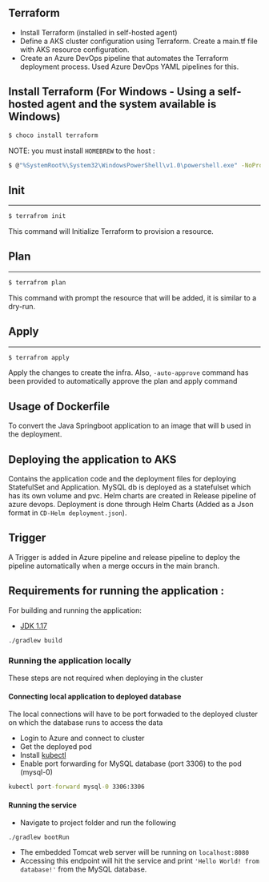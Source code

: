 ## Terraform 
- Install Terraform (installed in self-hosted agent)
- Define a AKS cluster configuration using Terraform. Create a main.tf file with AKS resource configuration.
- Create an Azure DevOps pipeline that automates the Terraform deployment process. Used Azure DevOps YAML pipelines for this.

## Install Terraform (For Windows - Using a self-hosted agent and the system available is Windows)
```bash
$ choco install terraform
```
NOTE: you must install `HOMEBREW` to the host :
```bash
$ @"%SystemRoot%\System32\WindowsPowerShell\v1.0\powershell.exe" -NoProfile -InputFormat None -ExecutionPolicy Bypass -Command "[System.Net.ServicePointManager]::SecurityProtocol = 3072; iex ((New-Object System.Net.WebClient).DownloadString('https://community.chocolatey.org/install.ps1'))" && SET "PATH=%PATH%;%ALLUSERSPROFILE%\chocolatey\bin"
```

## Init 
---------
```bash
$ terrafrom init
```
This command will Initialize Terraform to provision a resource.

## Plan
---------
```bash
$ terrafrom plan
```
This command with prompt the resource that will be added, it is similar to a dry-run.
## Apply
---------
```bash
$ terrafrom apply
```
Apply the changes to create the infra.
Also,  `-auto-approve` command has been provided to automatically approve the plan and apply command

## Usage of Dockerfile

To convert the Java Springboot application to an image that will b used in the deployment.

## Deploying the application to AKS
Contains the application code and the deployment files for deploying StatefulSet and Application. MySQL db is deployed as a statefulset which has its own volume and pvc. Helm charts are created in Release pipeline of azure devops. 
Deployment is done through Helm Charts (Added as a Json format in `CD-Helm deployment.json`).

## Trigger
A Trigger is added in Azure pipeline and release pipeline to deploy the pipeline automatically when a merge occurs in the main branch. 

## Requirements for running the application :
For building and running the application:

- [JDK 1.17](https://adoptium.net/temurin/releases/?os=windows&version=17)

```shell
./gradlew build
```
### Running the application locally
These steps are not required when deploying in the cluster

#### Connecting local application to deployed database

The local connections will have to be port forwaded to the deployed cluster on which the database runs to access the data
- Login to Azure and connect to cluster
- Get the deployed pod
- Install [kubectl](https://kubernetes.io/docs/tasks/tools/install-kubectl-windows/)
- Enable port forwarding for MySQL database (port 3306) to the pod (mysql-0)
```cmd
kubectl port-forward mysql-0 3306:3306
```
#### Running the service
- Navigate to project folder and run the following
```shell
./gradlew bootRun
```
- The embedded Tomcat web server will be running on `localhost:8080`
- Accessing this endpoint will hit the service and print `'Hello World! from database!'` from the MySQL database.